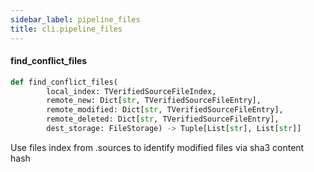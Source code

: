 ```yaml
---
sidebar_label: pipeline_files
title: cli.pipeline_files
---
```


#### find\_conflict\_files

```python
def find_conflict_files(
        local_index: TVerifiedSourceFileIndex,
        remote_new: Dict[str, TVerifiedSourceFileEntry],
        remote_modified: Dict[str, TVerifiedSourceFileEntry],
        remote_deleted: Dict[str, TVerifiedSourceFileEntry],
        dest_storage: FileStorage) -> Tuple[List[str], List[str]]
```

Use files index from .sources to identify modified files via sha3 content hash

